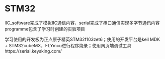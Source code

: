# STM32
IIC_software完成了模拟IIC通信内容，serial完成了串口通信实现多字节通讯内容
programme包含了学习时创建的实验项目

学习使用的开发板为正点原子精英STM32f103zet6；使用的开发平台是keil MDK + STM32cubeMX，FLYmcu进行程序烧录；使用网页端调试工具https://serial.keysking.com/
